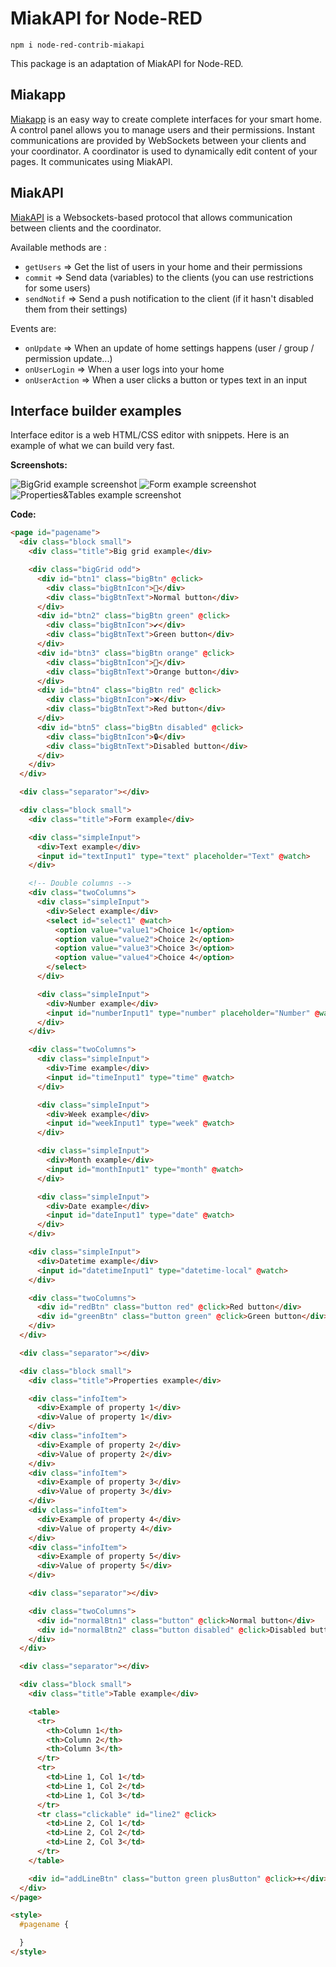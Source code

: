 # MiakAPI for Node-RED

```
npm i node-red-contrib-miakapi
```

This package is an adaptation of MiakAPI for Node-RED.

## Miakapp
[Miakapp](https://miakapp.com/) is an easy way to create complete interfaces for your smart home.
A control panel allows you to manage users and their permissions.
Instant communications are provided by WebSockets between your clients
and your coordinator. A coordinator is used to dynamically edit content
of your pages. It communicates using MiakAPI.

## MiakAPI
[MiakAPI](https://npmjs.com/miakapi) is a Websockets-based protocol that allows communication between clients and the coordinator.

Available methods are :
- `getUsers` => Get the list of users in your home and their permissions
- `commit` => Send data (variables) to the clients (you can use restrictions for some users)
- `sendNotif` => Send a push notification to the client (if it hasn't disabled them from their settings)

Events are:
- `onUpdate` => When an update of home settings happens (user / group / permission update...)
- `onUserLogin` => When a user logs into your home
- `onUserAction` => When a user clicks a button or types text in an input

## Interface builder examples
Interface editor is a web HTML/CSS editor with snippets.
Here is an example of what we can build very fast.

__Screenshots:__

![BigGrid example screenshot](https://raw.githubusercontent.com/Miakapp/MiakAPI/main/screenshots/bigGrid.jpg)
![Form example screenshot](https://raw.githubusercontent.com/Miakapp/MiakAPI/main/screenshots/formExample.jpg)
![Properties&Tables example screenshot](https://raw.githubusercontent.com/Miakapp/MiakAPI/main/screenshots/properties%26table.jpg)

__Code:__
```html
<page id="pagename">
  <div class="block small">
    <div class="title">Big grid example</div>

    <div class="bigGrid odd">
      <div id="btn1" class="bigBtn" @click>
        <div class="bigBtnIcon">🔷</div>
        <div class="bigBtnText">Normal button</div>
      </div>
      <div id="btn2" class="bigBtn green" @click>
        <div class="bigBtnIcon">✔</div>
        <div class="bigBtnText">Green button</div>
      </div>
      <div id="btn3" class="bigBtn orange" @click>
        <div class="bigBtnIcon">🔶</div>
        <div class="bigBtnText">Orange button</div>
      </div>
      <div id="btn4" class="bigBtn red" @click>
        <div class="bigBtnIcon">❌</div>
        <div class="bigBtnText">Red button</div>
      </div>
      <div id="btn5" class="bigBtn disabled" @click>
        <div class="bigBtnIcon">🔒</div>
        <div class="bigBtnText">Disabled button</div>
      </div>
    </div>
  </div>

  <div class="separator"></div>

  <div class="block small">
    <div class="title">Form example</div>

    <div class="simpleInput">
      <div>Text example</div>
      <input id="textInput1" type="text" placeholder="Text" @watch>
    </div>

    <!-- Double columns -->
    <div class="twoColumns">
      <div class="simpleInput">
        <div>Select example</div>
        <select id="select1" @watch>
          <option value="value1">Choice 1</option>
          <option value="value2">Choice 2</option>
          <option value="value3">Choice 3</option>
          <option value="value4">Choice 4</option>
        </select>
      </div>

      <div class="simpleInput">
        <div>Number example</div>
        <input id="numberInput1" type="number" placeholder="Number" @watch>
      </div>
    </div>

    <div class="twoColumns">
      <div class="simpleInput">
        <div>Time example</div>
        <input id="timeInput1" type="time" @watch>
      </div>

      <div class="simpleInput">
        <div>Week example</div>
        <input id="weekInput1" type="week" @watch>
      </div>

      <div class="simpleInput">
        <div>Month example</div>
        <input id="monthInput1" type="month" @watch>
      </div>

      <div class="simpleInput">
        <div>Date example</div>
        <input id="dateInput1" type="date" @watch>
      </div>
    </div>

    <div class="simpleInput">
      <div>Datetime example</div>
      <input id="datetimeInput1" type="datetime-local" @watch>
    </div>

    <div class="twoColumns">
      <div id="redBtn" class="button red" @click>Red button</div>
      <div id="greenBtn" class="button green" @click>Green button</div>
    </div>
  </div>

  <div class="separator"></div>

  <div class="block small">
    <div class="title">Properties example</div>

    <div class="infoItem">
      <div>Example of property 1</div>
      <div>Value of property 1</div>
    </div>    
    <div class="infoItem">
      <div>Example of property 2</div>
      <div>Value of property 2</div>
    </div>    
    <div class="infoItem">
      <div>Example of property 3</div>
      <div>Value of property 3</div>
    </div>
    <div class="infoItem">
      <div>Example of property 4</div>
      <div>Value of property 4</div>
    </div>    
    <div class="infoItem">
      <div>Example of property 5</div>
      <div>Value of property 5</div>
    </div>

    <div class="separator"></div>

    <div class="twoColumns">
      <div id="normalBtn1" class="button" @click>Normal button</div>
      <div id="normalBtn2" class="button disabled" @click>Disabled button</div>
    </div>
  </div>

  <div class="separator"></div>

  <div class="block small">
    <div class="title">Table example</div>

    <table>
      <tr>
        <th>Column 1</th>
        <th>Column 2</th>
        <th>Column 3</th>
      </tr>
      <tr>
        <td>Line 1, Col 1</td>
        <td>Line 1, Col 2</td>
        <td>Line 1, Col 3</td>
      </tr>
      <tr class="clickable" id="line2" @click>
        <td>Line 2, Col 1</td>
        <td>Line 2, Col 2</td>
        <td>Line 2, Col 3</td>
      </tr>
    </table>

    <div id="addLineBtn" class="button green plusButton" @click>+</div>
  </div>
</page>

<style>
  #pagename {

  }
</style>
```
